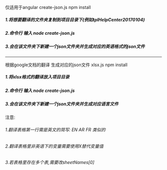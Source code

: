 仅适用于angular
create-json.js
npm install
##### 1.将想要翻译的文件夹复制到项目目录下(例如tplHelpCenter20170104)
##### 2.命令行 输入 node create-json.js
##### 3.会在该文件夹下新建一个json文件夹并生成对应的英语格式的json文件

--------------------------------------------------------
根据google文档的翻译 生成对应的json文件
xlsx.js
npm install
##### 1.将xlsx格式的翻译放入项目目录
##### 2.命令行 输入 node create-json.js
##### 3.会在该文件夹下新建一个json文件夹并生成对应语言文件

注意: 
###### 1.翻译表格第一行需是英文的简写: EN AR FR 类似的
###### 2.翻译表格里非英语下的变量需要使用X替代变量值
###### 3.若表格里存在多个表,需要改sheetNames[0]
      